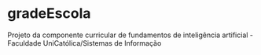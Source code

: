 # gradeEscola
Projeto da componente curricular de fundamentos de inteligência artificial - Faculdade UniCatólica/Sistemas de Informação
